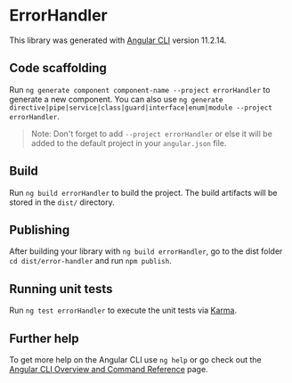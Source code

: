 # ErrorHandler

This library was generated with [Angular CLI](https://github.com/angular/angular-cli) version 11.2.14.

## Code scaffolding

Run `ng generate component component-name --project errorHandler` to generate a new component. You can also use `ng generate directive|pipe|service|class|guard|interface|enum|module --project errorHandler`.
> Note: Don't forget to add `--project errorHandler` or else it will be added to the default project in your `angular.json` file. 

## Build

Run `ng build errorHandler` to build the project. The build artifacts will be stored in the `dist/` directory.

## Publishing

After building your library with `ng build errorHandler`, go to the dist folder `cd dist/error-handler` and run `npm publish`.

## Running unit tests

Run `ng test errorHandler` to execute the unit tests via [Karma](https://karma-runner.github.io).

## Further help

To get more help on the Angular CLI use `ng help` or go check out the [Angular CLI Overview and Command Reference](https://angular.io/cli) page.
